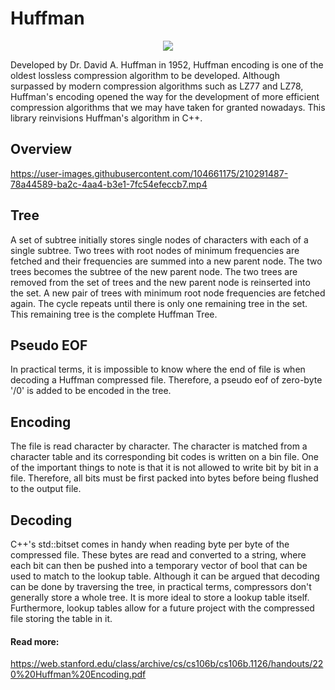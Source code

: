 # Huffman

<p align="center">
    <img src="https://ieeecs-media.computer.org/wp-media/2018/04/11204517/davidhuffman-wm-e1523479537419.jpg"> 
</p>

Developed by Dr. David A. Huffman in 1952, Huffman encoding is one of the oldest lossless compression algorithm to be developed. Although surpassed by modern
compression algorithms such as LZ77 and LZ78, Huffman's encoding opened the way for the development of more efficient compression algorithms that we
may have taken for granted nowadays. This library reinvisions Huffman's algorithm in C++.

## Overview
https://user-images.githubusercontent.com/104661175/210291487-78a44589-ba2c-4aa4-b3e1-7fc54efeccb7.mp4

## Tree
A set of subtree initially stores single nodes of characters with each of a single subtree. Two trees with root nodes of minimum frequencies are fetched and their frequencies are
summed into a new parent node. The two trees becomes the subtree of the new parent node. 
The two trees are removed from the set of trees and the new parent node is reinserted into the set. A new pair of trees with minimum root node frequencies
are fetched again. The cycle repeats until there is only one remaining tree in the set. This remaining tree is the complete Huffman Tree.

## Pseudo EOF
In practical terms, it is impossible to know where the end of file is when decoding a Huffman compressed file. Therefore, a pseudo eof of zero-byte '/0'
is added to be encoded in the tree.

## Encoding
The file is read character by character. The character is matched from a character table and its corresponding bit codes is written on a bin file.
One of the important things to note is that it is not allowed to write bit by bit in a file. Therefore, all bits must be first packed into bytes before
being flushed to the output file.

## Decoding
C++'s std::bitset comes in handy when reading byte per byte of the compressed file. These bytes are read and converted to a string, where each bit can
then be pushed into a temporary vector of bool that can be used to match to the lookup table. Although it can be argued that decoding can be done by
traversing the tree, in practical terms, compressors don't generally store a whole tree. It is more ideal to store a lookup table itself. Furthermore,
lookup tables allow for a future project with the compressed file storing the table in it.

#### Read more:
https://web.stanford.edu/class/archive/cs/cs106b/cs106b.1126/handouts/220%20Huffman%20Encoding.pdf







